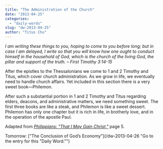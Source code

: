 ```yaml
---
title: "The Administration of the Church"
date: "2013-04-25"
categories: 
  - "daily-words"
slug: "dw-2013-04-25"
author: "Titus Chu"
---
```


_I am writing these things to you, hoping to come to you before long; but in case I am delayed, I write so that you will know how one ought to conduct himself in the household of God, which is the church of the living God, the pillar and support of the truth._ _– First Timothy 3:14-15_

After the epistles to the Thessalonians we come to 1 and 2 Timothy and Titus, which cover church administration. As we grow in life, we eventually need to handle church affairs. Yet included in this section there is a very sweet book—Philemon.

After such a substantial portion in 1 and 2 Timothy and Titus regarding elders, deacons, and administrative matters, we need something sweet. The first three books are like a steak, and Philemon is like a sweet dessert. Philemon has only one chapter but it is rich in life, in brotherly love, and in the operation of the apostle Paul.

Adapted from _[Philippians: "That I May Gain Christ,"](/book-philippians "Go to the listing for this book.")_ page 5.

Tomorrow: ["The Conclusion of God’s Economy"](/dw-2013-04-26 "Go to the entry for this "Daily Word."")

